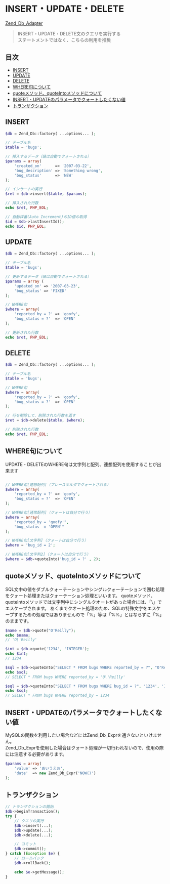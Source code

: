 # INSERT・UPDATE・DELETE

[Zend_Db_Adapter](http://framework.zend.com/manual/1.12/ja/zend.db.adapter.html#zend.db.adapter.write)

>  INSERT・UPDATE・DELETE文のクエリを実行する  
ステートメントではなく、こちらの利用を推奨

## 目次

- [INSERT](#INSERT)
- [UPDATE](#UPDATE)
- [DELETE](#DELETE)
- [WHERE句について](#WHERE句について)
- [quoteメソッド、quoteIntoメソッドについて](#quoteメソッド、quoteIntoメソッドについて)
- [INSERT・UPDATEのパラメータでクォートしたくない値](#INSERT・UPDATEのパラメータでクォートしたくない値)
- [トランザクション](#トランザクション)

## INSERT

```php
$db = Zend_Db::factory( ...options... );

// テーブル名
$table = 'bugs';

// 挿入するデータ（値は自動でクォートされる）
$params = array(
    'created_on'      => '2007-03-22',
    'bug_description' => 'Something wrong',
    'bug_status'      => 'NEW'
);

// インサートの実行
$ret = $db->insert($table, $params);

// 挿入された行数
echo $ret, PHP_EOL;

// 自動採番(Auto Increment)のID値の取得
$id = $db->lastInsertId();
echo $id, PHP_EOL;
```


## UPDATE

```php
$db = Zend_Db::factory( ...options... );

// テーブル名
$table = 'bugs';

// 更新するデータ（値は自動でクォートされる）
$params = array (
    'updated_on' => '2007-03-23',
    'bug_status' => 'FIXED'
);

// WHERE句
$where = array(
    'reported_by = ?' => 'goofy',
    'bug_status = ?'  => 'OPEN'
);

// 更新された行数
echo $ret, PHP_EOL;
```

## DELETE

```php
$db = Zend_Db::factory( ...options... );

// テーブル名
$table = 'bugs';

// WHERE句
$where = array(
    'reported_by = ?' => 'goofy',
    'bug_status = ?'  => 'OPEN'
);

// 行を削除して、削除された行数を返す
$ret = $db->delete($table, $where);

// 削除された行数
echo $ret, PHP_EOL;
```

## WHERE句について

UPDATE・DELETEのWHERE句は文字列と配列、連想配列を使用することが出来ます

```php

// WHERE句[連想配列]（プレースホルダでクォートされる）
$where = array(
    'reported_by = ?' => 'goofy',
    'bug_status = ?'  => 'OPEN'
);

// WHERE句[通常配列]（クォートは自分で行う）
$where = array(
    "reported_by = 'goofy'",
    "bug_status  = 'OPEN'"
);

// WHERE句[文字列]（クォートは自分で行う）
$where = 'bug_id = 2';

// WHERE句[文字列2]（クォートは自分で行う）
$where = $db->quoteInto('bug_id = ?' , 2);
```

## quoteメソッド、quoteIntoメソッドについて

SQL文中の値をダブルクォーテーションやシングルクォーテーションで囲む処理をクォート処理またはクォーテーション処理といいます。
quoteメソッド、quoteIntoメソッドでは文字列中にシングルクオートがあった場合には、「\」でエスケープされます。
あくまでクオート処理のため、SQLの特殊文字をエスケープするための処理ではありませんので「%」等は「%%」とはならずに「%」のままです。

```php
$name = $db->quote("O'Reilly");
echo $name;
// 'O\'Reilly'

$int = $db->quote('1234', 'INTEGER');
echo $int;
// 1234
```

```php
$sql = $db->quoteInto("SELECT * FROM bugs WHERE reported_by = ?", "O'Reilly");
echo $sql;
// SELECT * FROM bugs WHERE reported_by = 'O\'Reilly'

$sql = $db->quoteInto("SELECT * FROM bugs WHERE bug_id = ?", '1234', 'INTEGER');
echo $sql;
// SELECT * FROM bugs WHERE reported_by = 1234
```

## INSERT・UPDATEのパラメータでクォートしたくない値

MySQLの関数を利用したい場合などにはZend_Db_Exprを通さないといけません。  
Zend_Db_Exprを使用した場合はクォート処理が一切行われないので、使用の際には注意する必要があります。

```php
$params = array(
    'value' => 'あいうえお',
    'date'  => new Zend_Db_Expr('NOW()')
);
```

## トランザクション

```php
// トランザクションの開始
$db->beginTransaction();
try {
    // クエリの実行
    $db->insert(...);
    $db->update(...);
    $db->delete(...);

    // コミット
    $db->commit();
} catch (Exception $e) {
    // ロールバック
    $db->rollBack();

    echo $e->getMessage();
}
```
